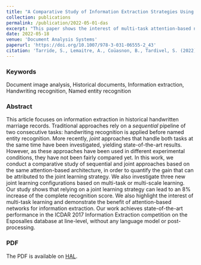 ```yaml
---
title: "A Comparative Study of Information Extraction Strategies Using an Attention-Based Neural Network"
collection: publications
permalink: /publication/2022-05-01-das
excerpt: "This paper shows the interest of multi-task attention-based networks for joint handwriting recognition and named entity extraction<br/><img src='/images/article-2022-htrner.png'>"
date: 2022-05-18
venue: 'Document Analysis Systems'
paperurl: 'https://doi.org/10.1007/978-3-031-06555-2_43'
citation: 'Tarride, S., Lemaitre, A., Coüasnon, B., Tardivel, S. (2022). A Comparative Study of Information Extraction Strategies Using an Attention-Based Neural Network. In: Uchida, S., Barney, E., Eglin, V. (eds) Document Analysis Systems. DAS 2022. Lecture Notes in Computer Science, vol 13237. Springer, Cham.'
---
```


### Keywords 
Document image analysis, Historical documents, Information extraction, Handwriting recognition, Named entity recognition

### Abstract
This article focuses on information extraction in historical handwritten marriage records. Traditional approaches rely on a *sequential* pipeline of two consecutive tasks: handwriting recognition is applied before named entity recognition. More recently, *joint* approaches that handle both tasks at the same time have been investigated, yielding state-of-the-art results. However, as these approaches have been used in different experimental conditions, they have not been fairly compared yet. In this work, we conduct a comparative study of sequential and joint approaches based on the same attention-based architecture, in order to quantify the gain that can be attributed to the joint learning strategy. We also investigate three new joint learning configurations based on multi-task or multi-scale learning. Our study shows that relying on a joint learning strategy can lead to an 8% increase of the complete recognition score. We also highlight the interest of multi-task learning and demonstrate the benefit of attention-based networks for information extraction. Our work achieves state-of-the-art performance in the ICDAR 2017 Information Extraction competition on the Esposalles database at line-level, without any language model or post-processing.

### PDF
The PDF is available on [HAL](https://hal.archives-ouvertes.fr/hal-03677908/document).